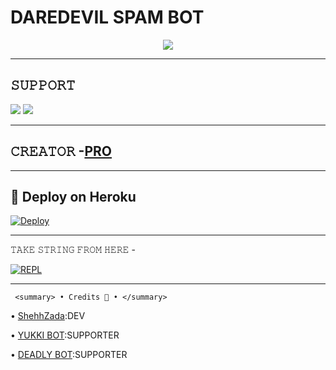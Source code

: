 # DAREDEVIL SPAM BOT

<p align="center">
  <img src="https://telegra.ph/file/d27665076f9f473b655ab.jpg">
</p>

-------------------------------------------------

## 𝚂𝚄𝙿𝙿𝙾𝚁𝚃 
                          
<a href="https://t.me/DAREDEVIL_SUPPORT_GROUP"><img src="https://img.shields.io/badge/Join-SUPPORT%20GROUP-red.svg?logo=Telegram"></a>
<a href="https://t.me/DAREDEVIL_SUPPORT"><img src="https://img.shields.io/badge/Join-SUPPORT%20CHANNEL-red.svg?logo=Telegram"></a>

-------------------------------------------------

## 𝙲𝚁𝙴𝙰𝚃𝙾𝚁 -[PRO](https://t.me/LEGENDJATTRAVI1)

-------------------------------------------------

## 🚀 Deploy on Heroku 
[![Deploy](https://www.herokucdn.com/deploy/button.svg)](https://dashboard.heroku.com/new?template=https%3A%2F%2Fgithub.com%2FRomi2122%2FDAREDEVIL-SPAM-BOT)

------------------------------------------------

𝚃𝙰𝙺𝙴 𝚂𝚃𝚁𝙸𝙽𝙶 𝙵𝚁𝙾𝙼 𝙷𝙴𝚁𝙴 - 

[![REPL](https://repl.it/badge/github/spandey112/SensibleUserbot)](https://replit.com/@sameerpanthi/DEADLY-FIGHTERS-BOT#main.py)
    
-------------------------------------------------

     <summary> • Credits 🏅 • </summary>
  
• [ShehhZada](https://github.com/ShehhZada):DEV

• [YUKKI BOT](https://github.com/YukkiBot/YukkiMultiSpamBot):SUPPORTER

• [DEADLY BOT](https://github.com/sameerpanthi/DEADLY-OP-BOT):SUPPORTER
